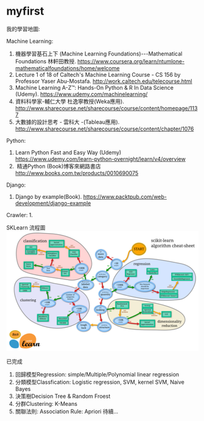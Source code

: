 # myfirst
我的學習地圖:

Machine Learning:
1.  機器學習基石上下 (Machine Learning Foundations)---Mathematical Foundations 林軒田教授.
https://www.coursera.org/learn/ntumlone-mathematicalfoundations/home/welcome
2. Lecture 1 of 18 of Caltech's Machine Learning Course - CS 156 by Professor Yaser Abu-Mostafa.
http://work.caltech.edu/telecourse.html
3. Machine Learning A-Z™: Hands-On Python & R In Data Science (Udemy).
https://www.udemy.com/machinelearning/
4. 資料科學家-輔仁大學 杜逸寧教授(Weka應用).
http://www.sharecourse.net/sharecourse/course/content/homepage/1137
5. 大數據的設計思考 - 雲科大 -(Tableau應用).
http://www.sharecourse.net/sharecourse/course/content/chapter/1076

Python:
1.  Learn Python Fast and Easy Way (Udemy)
https://www.udemy.com/learn-python-overnight/learn/v4/overview 
2.  精通Python (Book)博客來網路書店
http://www.books.com.tw/products/0010690075 

Django:
1. Django by example(Book).
https://www.packtpub.com/web-development/django-example

Crawler:
1. 



SKLearn 流程圖
![image](https://github.com/egroeglee/pictures/blob/master/ml_map.png)


已完成
1. 回歸模型Regression: simple/Multiple/Polynomial linear regression
2. 分類模型Classfication: Logistic regression, SVM, kernel SVM, Naive Bayes
3. 決策樹Decision Tree & Random Froest
4. 分群Clustering: K-Means
5. 關聯法則: Association Rule: Apriori
待續...
